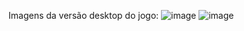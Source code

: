 Imagens da versão desktop do jogo:
![image](https://github.com/user-attachments/assets/18db8855-ae97-48b3-885f-2636c6d3a263)
![image](https://github.com/user-attachments/assets/914c0c80-db69-4404-9384-959bec7685b3)

